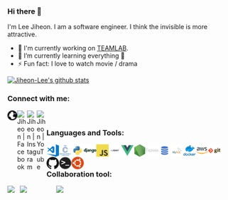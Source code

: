 ### Hi there 👋
I'm Lee Jiheon. I am a software engineer. I think the invisible is more attractive.
- 🔭 I'm currently working on [TEAMLAB](https://github.com/TEAMLAB).
- 🌱 I’m currently learning everything 🤣
- ⚡ Fun fact: I love to watch movie / drama

[![Jiheon-Lee's github stats](https://github-readme-stats.vercel.app/api?username=Jiheon-Lee)](https://github.com/anuraghazra/github-readme-stats)

### Connect with me:

[<img align="left" alt="theteamlab.io" width="22px" src="https://raw.githubusercontent.com/iconic/open-iconic/master/svg/globe.svg" />](http://theteamlab.io/)
[<img align="left" alt="Jiheon | Facebook" width="22px" src="https://cdn.jsdelivr.net/npm/simple-icons@v3/icons/facebook.svg" />](https://www.facebook.com/2zheon)
[<img align="left" alt="Jiheon | Instagram" width="22px" src="https://cdn.jsdelivr.net/npm/simple-icons@v3/icons/instagram.svg" />](https://www.instagram.com/2z__heon/)
[<img align="left" alt="Jiheon | YouTube" width="22px" src="https://cdn.jsdelivr.net/npm/simple-icons@v3/icons/youtube.svg" />](https://www.youtube.com/channel/UCAFyIs7aqPcvMyYSRPu6lqw?view_as=subscriber)

<br />

### Languages and Tools:

<img align="left" alt="Visual Studio Code" width="28px" src="https://raw.githubusercontent.com/github/explore/80688e429a7d4ef2fca1e82350fe8e3517d3494d/topics/visual-studio-code/visual-studio-code.png" />
<img align="left" alt="C" width="28px" src="https://raw.githubusercontent.com/github/explore/80688e429a7d4ef2fca1e82350fe8e3517d3494d/topics/c/c.png" />
<!-- <img align="left" alt="JAVA" width="28px" src="https://raw.githubusercontent.com/github/explore/80688e429a7d4ef2fca1e82350fe8e3517d3494d/topics/java/java.png" /> -->
<img align="left" alt="Python" width="28px" src="https://raw.githubusercontent.com/github/explore/80688e429a7d4ef2fca1e82350fe8e3517d3494d/topics/python/python.png" />
<img align="left" alt="Django" width="28px" src="https://raw.githubusercontent.com/github/explore/80688e429a7d4ef2fca1e82350fe8e3517d3494d/topics/django/django.png" />
<img align="left" alt="JavaScript" width="28px" src="https://raw.githubusercontent.com/github/explore/80688e429a7d4ef2fca1e82350fe8e3517d3494d/topics/javascript/javascript.png" />
<img align="left" alt="jQuery" width="28px" src="https://raw.githubusercontent.com/github/explore/80688e429a7d4ef2fca1e82350fe8e3517d3494d/topics/jquery/jquery.png" />
<img align="left" alt="Vue.js" width="28px" src="https://raw.githubusercontent.com/github/explore/80688e429a7d4ef2fca1e82350fe8e3517d3494d/topics/vue/vue.png" />
<img align="left" alt="Node.js" width="28px" src="https://raw.githubusercontent.com/github/explore/80688e429a7d4ef2fca1e82350fe8e3517d3494d/topics/nodejs/nodejs.png" />
<img align="left" alt="Express" width="28px" src="https://raw.githubusercontent.com/github/explore/80688e429a7d4ef2fca1e82350fe8e3517d3494d/topics/express/express.png" />
<img align="left" alt="SQL" width="28px" src="https://raw.githubusercontent.com/github/explore/80688e429a7d4ef2fca1e82350fe8e3517d3494d/topics/sql/sql.png" />
<img align="left" alt="MySQL" width="28px" src="https://raw.githubusercontent.com/github/explore/80688e429a7d4ef2fca1e82350fe8e3517d3494d/topics/mysql/mysql.png" />
<img align="left" alt="Docker" width="28px" src="https://raw.githubusercontent.com/github/explore/80688e429a7d4ef2fca1e82350fe8e3517d3494d/topics/docker/docker.png" />
<img align="left" alt="AWS" width="28px" src="https://raw.githubusercontent.com/github/explore/80688e429a7d4ef2fca1e82350fe8e3517d3494d/topics/aws/aws.png" />
<img align="left" alt="Git" width="28px" src="https://raw.githubusercontent.com/github/explore/80688e429a7d4ef2fca1e82350fe8e3517d3494d/topics/git/git.png" />
<img align="left" alt="GitHub" width="28px" src="https://raw.githubusercontent.com/github/explore/78df643247d429f6cc873026c0622819ad797942/topics/github/github.png" />
<img align="left" alt="Terminal" width="28px" src="https://raw.githubusercontent.com/github/explore/80688e429a7d4ef2fca1e82350fe8e3517d3494d/topics/terminal/terminal.png" />
<img align="left" alt="Ubuntu" width="28px" src="https://raw.githubusercontent.com/github/explore/80688e429a7d4ef2fca1e82350fe8e3517d3494d/topics/ubuntu/ubuntu.png" />

<br /><br />

### Collaboration tool:

<img align="left" width="28px" src="https://user-images.githubusercontent.com/48443734/89675826-9086eb80-d925-11ea-9f8c-0638331b34cc.png" />
<img align="left" width="82px" src="https://user-images.githubusercontent.com/48443734/89676152-199e2280-d926-11ea-84c6-d27a6904ab75.png" />
<img align="left" width="82px" src="https://user-images.githubusercontent.com/48443734/89676150-173bc880-d926-11ea-9caa-d8961fae43ee.png" />
